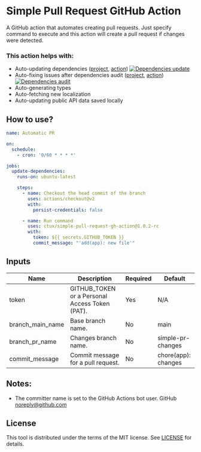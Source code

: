 # Simple Pull Request GitHub Action
A GitHub action that automates creating pull requests. Just specify command to execute and this action will create a pull request if changes were detected.

### This action helps with:
* Auto-updating dependencies ([project](./packages/npm-dependencies), [action](./.github/workflows/npm-dependencies.yml)) [![Dependencies update](https://github.com/cTux/simple-pull-request-gh-action/actions/workflows/npm-dependencies.yml/badge.svg)](https://github.com/cTux/simple-pull-request-gh-action/actions/workflows/npm-dependencies.yml)
* Auto-fixing issues after dependencies audit ([project](./packages/npm-dependencies), [action](./.github/workflows/npm-dependencies-audit.yml)) [![Dependencies audit](https://github.com/cTux/simple-pull-request-gh-action/actions/workflows/npm-dependencies-audit.yml/badge.svg)](https://github.com/cTux/simple-pull-request-gh-action/actions/workflows/npm-dependencies-audit.yml)
* Auto-generating types
* Auto-fetching new localization
* Auto-updating public API data saved locally

## How to use?
```yaml
name: Automatic PR

on:
  schedule:
    - cron: '0/60 * * * *'

jobs:
  update-dependencies:
    runs-on: ubuntu-latest

    steps:
      - name: Checkout the head commit of the branch
        uses: actions/checkout@v2
        with:
          persist-credentials: false

      - name: Run command
        uses: ctux/simple-pull-request-gh-action@1.0.2-rc
        with:
          token: ${{ secrets.GITHUB_TOKEN }}
          commit_message: "'add(app): new file'"
```

## Inputs

| Name             | Description                                    | Required | Default             |
|------------------|------------------------------------------------|----------|---------------------|
| token            | GITHUB_TOKEN or a Personal Access Token (PAT). | Yes      | N/A                 |
| branch_main_name | Base branch name.                              | No       | main                |
| branch_pr_name   | Changes branch name.                           | No       | simple-pr-changes   |
| commit_message   | Commit message for a pull request.             | No       | chore(app): changes |

## Notes:
* The committer name is set to the GitHub Actions bot user. GitHub <noreply@github.com>

## License
This tool is distributed under the terms of the MIT license. See [LICENSE](./LICENSE) for details.

